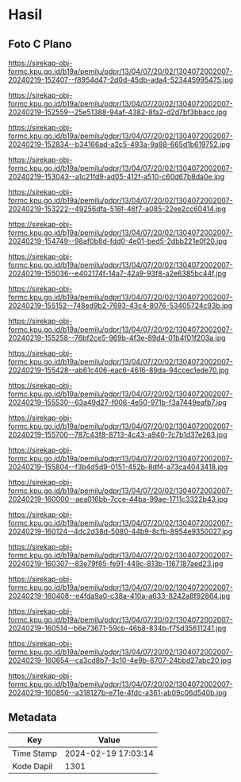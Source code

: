 # Hasil

## Foto C Plano

https://sirekap-obj-formc.kpu.go.id/b19a/pemilu/pdpr/13/04/07/20/02/1304072002007-20240219-152407--f8954d47-2d0d-45db-ada4-523445995475.jpg

https://sirekap-obj-formc.kpu.go.id/b19a/pemilu/pdpr/13/04/07/20/02/1304072002007-20240219-152559--25e51388-94af-4382-8fa2-d2d7bf3bbacc.jpg

https://sirekap-obj-formc.kpu.go.id/b19a/pemilu/pdpr/13/04/07/20/02/1304072002007-20240219-152834--b34166ad-a2c5-493a-9a88-665d1b619752.jpg

https://sirekap-obj-formc.kpu.go.id/b19a/pemilu/pdpr/13/04/07/20/02/1304072002007-20240219-153043--a1c21fd9-ad05-412f-a510-c60d67b8da0e.jpg

https://sirekap-obj-formc.kpu.go.id/b19a/pemilu/pdpr/13/04/07/20/02/1304072002007-20240219-153222--49256dfa-516f-46f7-a085-22ee2cc60414.jpg

https://sirekap-obj-formc.kpu.go.id/b19a/pemilu/pdpr/13/04/07/20/02/1304072002007-20240219-154749--98af0b8d-fdd0-4e01-bed5-2dbb221e0f20.jpg

https://sirekap-obj-formc.kpu.go.id/b19a/pemilu/pdpr/13/04/07/20/02/1304072002007-20240219-155036--e402174f-14a7-42a9-93f8-a2e6385bc44f.jpg

https://sirekap-obj-formc.kpu.go.id/b19a/pemilu/pdpr/13/04/07/20/02/1304072002007-20240219-155152--748ed9b2-7693-43c4-8076-53405724c93b.jpg

https://sirekap-obj-formc.kpu.go.id/b19a/pemilu/pdpr/13/04/07/20/02/1304072002007-20240219-155258--76bf2ce5-969b-4f3e-89d4-01b4f01f203a.jpg

https://sirekap-obj-formc.kpu.go.id/b19a/pemilu/pdpr/13/04/07/20/02/1304072002007-20240219-155428--ab61c406-eac6-4616-89da-94ccec1ede70.jpg

https://sirekap-obj-formc.kpu.go.id/b19a/pemilu/pdpr/13/04/07/20/02/1304072002007-20240219-155530--63a49d27-f006-4e50-971b-f3a7449eafb7.jpg

https://sirekap-obj-formc.kpu.go.id/b19a/pemilu/pdpr/13/04/07/20/02/1304072002007-20240219-155700--787c43f8-8713-4c43-a940-7c7b1d37e263.jpg

https://sirekap-obj-formc.kpu.go.id/b19a/pemilu/pdpr/13/04/07/20/02/1304072002007-20240219-155804--f3b4d5d9-0151-452b-8df4-a73ca4043418.jpg

https://sirekap-obj-formc.kpu.go.id/b19a/pemilu/pdpr/13/04/07/20/02/1304072002007-20240219-160000--aea016bb-7cce-44ba-99ae-1711c3322b43.jpg

https://sirekap-obj-formc.kpu.go.id/b19a/pemilu/pdpr/13/04/07/20/02/1304072002007-20240219-160124--4dc2d38d-5080-44b9-8cfb-8954e9350027.jpg

https://sirekap-obj-formc.kpu.go.id/b19a/pemilu/pdpr/13/04/07/20/02/1304072002007-20240219-160307--83e79f85-fe91-449c-813b-1167187aed23.jpg

https://sirekap-obj-formc.kpu.go.id/b19a/pemilu/pdpr/13/04/07/20/02/1304072002007-20240219-160408--e4fda9a0-c38a-410a-a633-8242a8f92864.jpg

https://sirekap-obj-formc.kpu.go.id/b19a/pemilu/pdpr/13/04/07/20/02/1304072002007-20240219-160514--b6e73671-59cb-46b8-834b-f75d35611241.jpg

https://sirekap-obj-formc.kpu.go.id/b19a/pemilu/pdpr/13/04/07/20/02/1304072002007-20240219-160654--ca3cd8b7-3c10-4e9b-8707-24bbd27abc20.jpg

https://sirekap-obj-formc.kpu.go.id/b19a/pemilu/pdpr/13/04/07/20/02/1304072002007-20240219-160856--a318127b-e71e-4fdc-a361-ab09c06d540b.jpg


## Metadata

| Key        | Value               |
| ---------- | ------------------- |
| Time Stamp | 2024-02-19 17:03:14 |
| Kode Dapil | 1301                |



